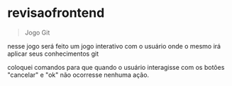 # revisaofrontend

>Jogo Git
<p> nesse jogo será feito um jogo interativo com o usuário onde o mesmo irá aplicar seus conhecimentos git<p>

<p> coloquei comandos para que quando o usuário interagisse com os botões "cancelar" e "ok" não ocorresse nenhuma ação.<p>

